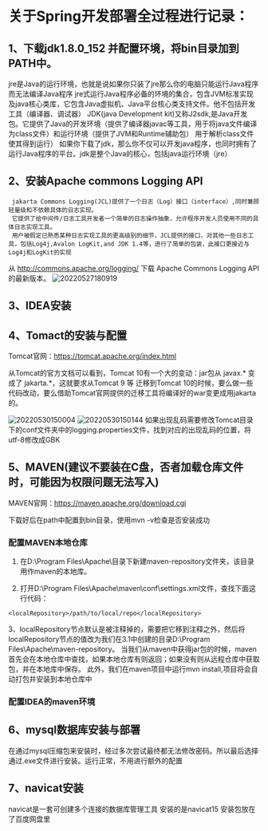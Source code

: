 # 关于Spring开发部署全过程进行记录：
## 1、下载jdk1.8.0_152 并配置环境，将bin目录加到PATH中。
jre是Java的运行环境，也就是说如果你只装了jre那么你的电脑只能运行Java程序而无法编译Java程序
jre式运行Java程序必备的环境的集合，包含JVM标准实现及java核心类库，它包含Java虚拟机、Java平台核心类支持文件。他不包括开发工具（编译器、调试器）
JDK(java Development kit)又称J2sdk,是Java开发包。它提供了Java的开发环境（提供了编译器javac等工具，用于将java文件编译为class文件）和运行环境（提供了JVM和Runtime辅助包）
用于解析class文件使其得到运行）
如果你下载了jdk，那么你不仅可以开发java程序，也同时拥有了运行Java程序的平台。jdk是整个Java的核心，包括java运行环境（jre）
## 2、安装Apache commons Logging API
     jakarta Commons Logging(JCL)提供了一个日志（Log）接口（interface）,同时兼顾轻量级和不依赖具体的日志实现。
     它提供了给中间件/日志工具开发者一个简单的日志操作抽象，允许程序开发人员使用不同的具体日志实现工具。
     用户被假定已熟悉某种日志实现工具的更高级别的细节，JCL提供的接口，对其他一些日志工具，包括Log4j,Avalon LogKit,and JDK 1.4等，进行了简单的包装，此接口更接近与Log4j和LogKit的实现
从 http://commons.apache.org/logging/ 下载 Apache Commons Logging API 的最新版本。
![20220527180919](https://user-images.githubusercontent.com/65841055/170679437-e9da5a58-fe89-4a14-be45-b86b8466b167.png)
## 3、IDEA安装
## 4、Tomact的安装与配置
Tomcat官网：https://tomcat.apache.org/index.html

从Tomcat的官方文档可以看到，Tomcat 10有一个大的变动：jar包从 javax.* 变成了 jakarta.*，这就要求从Tomcat 9 等 迁移到Tomcat 10的时候，要么做一些代码改动，要么借助Tomcat官网提供的迁移工具将编译好的war变更成用jakarta的。

![20220530150004](https://user-images.githubusercontent.com/65841055/170935245-5d299784-b4c4-430b-b6b9-fd724cdb15ec.png)
![20220530150144](https://user-images.githubusercontent.com/65841055/170935367-599d9419-2e43-4fb7-92e4-0120340be1b2.png)
  如果出现乱码需要修改Tomcat目录下的conf文件夹中的logging.properties文件，找到对应的出现乱码的位置，将utf-8修改成GBK
## 5、MAVEN(建议不要装在C盘，否者加载仓库文件时，可能因为权限问题无法写入)
MAVEN官网：https://maven.apache.org/download.cgi

下载好后在path中配置到bin目录，使用mvn -v检查是否安装成功
### 配置MAVEN本地仓库
 1. 在D:\Program Files\Apache\目录下新建maven-repository文件夹，该目录用作maven的本地库。

 2. 打开D:\Program Files\Apache\maven\conf\settings.xml文件，查找下面这行代码：
  ```
  <localRepository>/path/to/local/repo</localRepository>
  ```
 3、localRepository节点默认是被注释掉的，需要把它移到注释之外，然后将localRepository节点的值改为我们在3.1中创建的目录D:\Program Files\Apache\maven-repository。
 当我们从maven中获得jar包的时候，maven首先会在本地仓库中查找，如果本地仓库有则返回；如果没有则从远程仓库中获取包，并在本地库中保存。
 此外，我们在maven项目中运行mvn install,项目将会自动打包并安装到本地仓库中
 ### 配置IDEA的maven环境


## 6、mysql数据库安装与部署
在通过mysql压缩包来安装时，经过多次尝试最终都无法修改密码。所以最后选择通过.exe文件进行安装。运行正常，不用进行额外的配置
## 7、navicat安装
navicat是一套可创建多个连接的数据库管理工具
安装的是navicat15  安装包放在了百度网盘里
